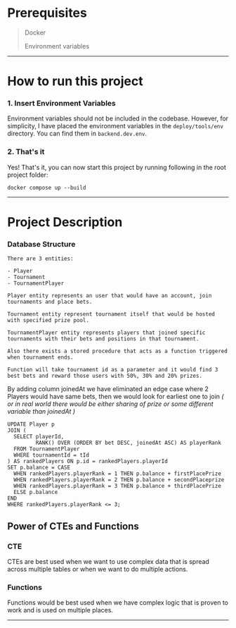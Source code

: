 # Prerequisites

> Docker
> 
> Environment variables

---

# How to run this project

### 1. Insert Environment Variables

Environment variables should not be included in the codebase.
However, for simplicity, I have placed the environment variables in the `deploy/tools/env` directory.
You can find them in `backend.dev.env`.

### 2. That's it

Yes! That's it, you can now start this project by running following in the root project folder:

``docker compose up --build``

---

# Project Description

### Database Structure

    There are 3 entities:
    
    - Player
    - Tournament
    - TournamentPlayer
    
    Player entity represents an user that would have an account, join tournaments and place bets.
    
    Tournament entity represent tournament itself that would be hosted with specified prize pool.
    
    TournamentPlayer entity represents players that joined specific tournaments with their bets and positions in that tournament.
    
    Also there exists a stored procedure that acts as a function triggered when tournament ends.
    
    Function will take tournament id as a parameter and it would find 3 best bets and reward those users with 50%, 30% and 20% prizes.

By adding column joinedAt we have eliminated an edge case where 2 Players would have same bets, then we would look for earliest one to join _( or in real world there would be either sharing of prize or some different variable than joinedAt )_
```mysql
UPDATE Player p
JOIN (
  SELECT playerId, 
         RANK() OVER (ORDER BY bet DESC, joinedAt ASC) AS playerRank
  FROM TournamentPlayer
  WHERE tournamentId = tId
) AS rankedPlayers ON p.id = rankedPlayers.playerId
SET p.balance = CASE 
  WHEN rankedPlayers.playerRank = 1 THEN p.balance + firstPlacePrize
  WHEN rankedPlayers.playerRank = 2 THEN p.balance + secondPlaceprize
  WHEN rankedPlayers.playerRank = 3 THEN p.balance + thirdPlacePrize
  ELSE p.balance
END
WHERE rankedPlayers.playerRank <= 3;
```

## Power of CTEs and Functions

### CTE

CTEs are best used when we want to use complex data that is spread across multiple tables or when we want to do multiple actions.

### Functions

Functions would be best used when we have complex logic that is proven to work and is used on multiple places.

---
